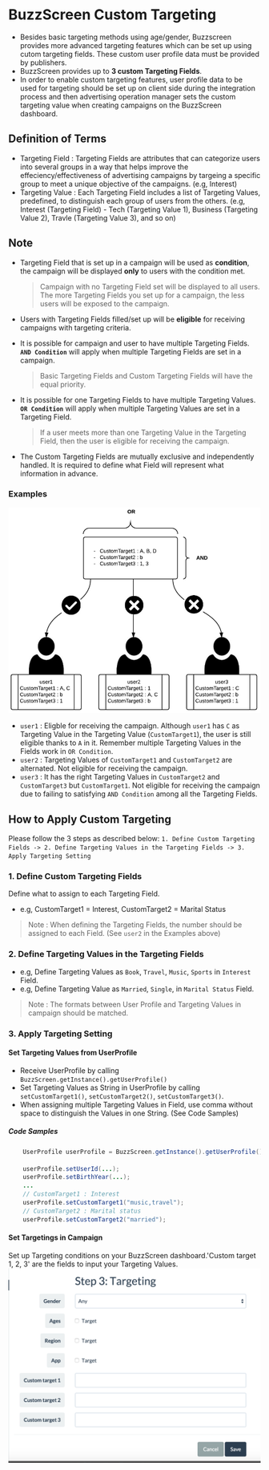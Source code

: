 # BuzzScreen Custom Targeting
- Besides basic targeting methods using age/gender, Buzzscreen provides more advanced targeting features which can be set up using cutom targeting fields. These custom user profile data must be provided by publishers.
- BuzzScreen provides up to **3 custom Targeting Fields**.
- In order to enable custom targeting features, user profile data to be used for targeting should be set up on client side during the integration process and then advertising operation manager sets the custom targeting value when creating campaigns on the BuzzScreen dashboard.


## Definition of Terms
- Targeting Field : Targeting Fields are attributes that can categorize users into several groups in a way that helps improve the effeciency/effectiveness of advertising campaigns by targeing a specific group to meet a unique objective of the campaigns. (e.g, Interest)
- Targeting Value : Each Targeting Field includes a list of Targeting Values, predefined, to distinguish each group of users from the others. (e.g, Interest (Targeting Field) - Tech (Targeting Value 1), Business (Targeting Value 2), Travle (Targeting Value 3), and so on)


## Note
- Targeting Field that is set up in a campaign will be used as **condition**, the campaign will be displayed **only** to users with the condition met.
  > Campaign with no Targeting Field set will be displayed to all users. The more Targeting Fields you set up for a campaign, the less users will be exposed to the campaign.
  
- Users with Targeting Fields filled/set up will be **eligible** for receiving campaigns with targeting criteria.	

- It is possible for campaign and user to have multiple Targeting Fields. **`AND Condition`** will apply when multiple Targeting Fields are set in a campaign.
  > Basic Targeting Fields and Custom Targeting Fields will have the equal priority.

- It is possible for one Targeting Fields to have multiple Targeting Values. **`OR Condition`** will apply when multiple Targeting Values are set in a Targeting Field.
  > If a user meets more than one Targeting Value in the Targeting Field, then the user is eligible for receiving the campaign. 
  
- The Custom Targeting Fields are mutually exclusive and independently handled. It is required to define what Field will represent what information in advance.

### Examples
![Custom_Targeting_Example](custom_targeting_example.png)
- `user1` : Eligble for receiving the campaign. Although `user1` has `C` as Targeting Value in the Targeting Value (`CustomTarget1`), the user is still eligible thanks to `A` in it. Remember multiple Targeting Values in the Fields work in `OR Condition`.
- `user2` : Targeting Values of `CustomTarget1` and `CustomTarget2` are alternated. Not eligible for receiving the campaign.
- `user3` : It has the right Targeting Values in `CustomTarget2` and `CustomTarget3` but `CustomTarget1`. Not eligible for receiving the campaign due to failing to satisfying `AND Condition` among all the Targeting Fields.


## How to Apply Custom Targeting
Please follow the 3 steps as described below:
`1. Define Custom Targeting Fields -> 2. Define Targeting Values in the Targeting Fields -> 3. Apply Targeting Setting`

### 1. Define Custom Targeting Fields
Define what to assign to each Targeting Field.
- e.g, CustomTarget1 = Interest, CustomTarget2 = Marital Status

> Note : When defining the Targeting Fields, the number should be assigned to each Field. (See `user2` in the Examples above)

### 2. Define Targeting Values in the Targeting Fields

- e.g, Define Targeting Values as `Book`, `Travel`, `Music`, `Sports` in `Interest` Field. 
- e.g, Define Targeting Value as `Married`, `Single`, in `Marital Status` Field.

> Note : The formats between User Profile and Targeting Values in campaign should be matched.

### 3. Apply Targeting Setting
#### Set Targeting Values from UserProfile
- Receive UserProfile by calling `BuzzScreen.getInstance().getUserProfile()`
- Set Targeting Values as String in UserProfile by calling `setCustomTarget1()`, `setCustomTarget2()`, `setCustomTarget3()`.
- When assigning multiple Targeting Values in Field, use comma without space to distinguish the Values in one String. (See Code Samples)

##### Code Samples
```Java
	UserProfile userProfile = BuzzScreen.getInstance().getUserProfile();
	
	userProfile.setUserId(...);
	userProfile.setBirthYear(...);
	...
	// CustomTarget1 : Interest
	userProfile.setCustomTarget1("music,travel");
    // CustomTarget2 : Marital status
    userProfile.setCustomTarget2("married");
```

#### Set Targetings in Campaign
Set up Targeting conditions on your BuzzScreen dashboard.'Custom target 1, 2, 3' are the fields to input your Targeting Values.
![Targeting_admin](targeting_admin.png)

